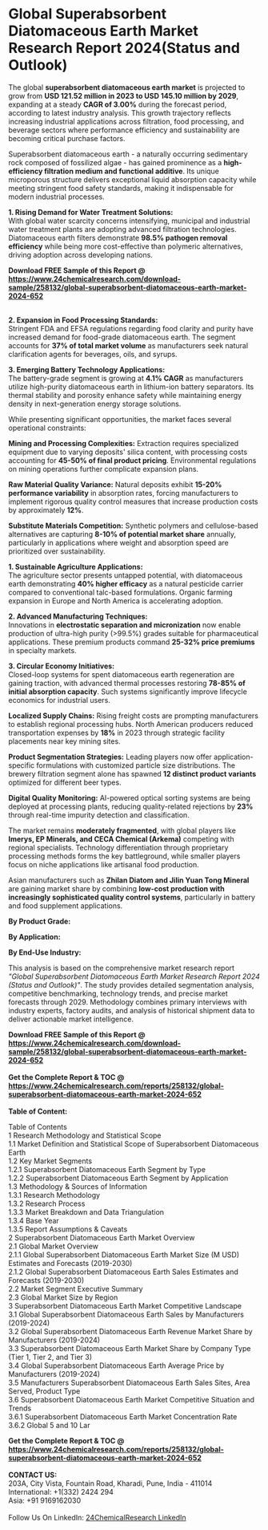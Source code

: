 <h1>Global Superabsorbent Diatomaceous Earth Market Research Report 2024(Status and Outlook)</h1><p>The global <strong>superabsorbent diatomaceous earth market</strong> is projected to grow from <strong>USD 121.52 million in 2023 to USD 145.10 million by 2029</strong>, expanding at a steady <strong>CAGR of 3.00%</strong> during the forecast period, according to latest industry analysis. This growth trajectory reflects increasing industrial applications across filtration, food processing, and beverage sectors where performance efficiency and sustainability are becoming critical purchase factors.</p><p>Superabsorbent diatomaceous earth - a naturally occurring sedimentary rock composed of fossilized algae - has gained prominence as a <strong>high-efficiency filtration medium and functional additive</strong>. Its unique microporous structure delivers exceptional liquid absorption capacity while meeting stringent food safety standards, making it indispensable for modern industrial processes.</p><p><strong>1. Rising Demand for Water Treatment Solutions:</strong><br>
With global water scarcity concerns intensifying, municipal and industrial water treatment plants are adopting advanced filtration technologies. Diatomaceous earth filters demonstrate <strong>98.5% pathogen removal efficiency</strong> while being more cost-effective than polymeric alternatives, driving adoption across developing nations.</p><div><b>Download FREE Sample of this Report @ 
            <a href="https://www.24chemicalresearch.com/download-sample/258132/global-superabsorbent-diatomaceous-earth-market-2024-652">
            https://www.24chemicalresearch.com/download-sample/258132/global-superabsorbent-diatomaceous-earth-market-2024-652</a></b></div><br><p><strong>2. Expansion in Food Processing Standards:</strong><br>
Stringent FDA and EFSA regulations regarding food clarity and purity have increased demand for food-grade diatomaceous earth. The segment accounts for <strong>37% of total market volume</strong> as manufacturers seek natural clarification agents for beverages, oils, and syrups.</p><p><strong>3. Emerging Battery Technology Applications:</strong><br>
The battery-grade segment is growing at <strong>4.1% CAGR</strong> as manufacturers utilize high-purity diatomaceous earth in lithium-ion battery separators. Its thermal stability and porosity enhance safety while maintaining energy density in next-generation energy storage solutions.</p><p>While presenting significant opportunities, the market faces several operational constraints:</p><p><strong>Mining and Processing Complexities:</strong> Extraction requires specialized equipment due to varying deposits' silica content, with processing costs accounting for <strong>45-50% of final product pricing</strong>. Environmental regulations on mining operations further complicate expansion plans.</p><p><strong>Raw Material Quality Variance:</strong> Natural deposits exhibit <strong>15-20% performance variability</strong> in absorption rates, forcing manufacturers to implement rigorous quality control measures that increase production costs by approximately <strong>12%</strong>.</p><p><strong>Substitute Materials Competition:</strong> Synthetic polymers and cellulose-based alternatives are capturing <strong>8-10% of potential market share</strong> annually, particularly in applications where weight and absorption speed are prioritized over sustainability.</p><p><strong>1. Sustainable Agriculture Applications:</strong><br>
The agriculture sector presents untapped potential, with diatomaceous earth demonstrating <strong>40% higher efficacy</strong> as a natural pesticide carrier compared to conventional talc-based formulations. Organic farming expansion in Europe and North America is accelerating adoption.</p><p><strong>2. Advanced Manufacturing Techniques:</strong><br>
Innovations in <strong>electrostatic separation and micronization</strong> now enable production of ultra-high purity (&gt;99.5%) grades suitable for pharmaceutical applications. These premium products command <strong>25-32% price premiums</strong> in specialty markets.</p><p><strong>3. Circular Economy Initiatives:</strong><br>
Closed-loop systems for spent diatomaceous earth regeneration are gaining traction, with advanced thermal processes restoring <strong>78-85% of initial absorption capacity</strong>. Such systems significantly improve lifecycle economics for industrial users.</p><p><strong>Localized Supply Chains:</strong> Rising freight costs are prompting manufacturers to establish regional processing hubs. North American producers reduced transportation expenses by <strong>18%</strong> in 2023 through strategic facility placements near key mining sites.</p><p><strong>Product Segmentation Strategies:</strong> Leading players now offer application-specific formulations with customized particle size distributions. The brewery filtration segment alone has spawned <strong>12 distinct product variants</strong> optimized for different beer types.</p><p><strong>Digital Quality Monitoring:</strong> AI-powered optical sorting systems are being deployed at processing plants, reducing quality-related rejections by <strong>23%</strong> through real-time impurity detection and classification.</p><p>The market remains <strong>moderately fragmented</strong>, with global players like <strong>Imerys, EP Minerals, and CECA Chemical (Arkema)</strong> competing with regional specialists. Technology differentiation through proprietary processing methods forms the key battleground, while smaller players focus on niche applications like artisanal food production.</p><p>Asian manufacturers such as <strong>Zhilan Diatom and Jilin Yuan Tong Mineral</strong> are gaining market share by combining <strong>low-cost production with increasingly sophisticated quality control systems</strong>, particularly in battery and food supplement applications.</p><p><strong>By Product Grade:</strong></p><p><strong>By Application:</strong></p><p><strong>By End-Use Industry:</strong></p><p>This analysis is based on the comprehensive market research report <em>"Global Superabsorbent Diatomaceous Earth Market Research Report 2024 (Status and Outlook)"</em>. The study provides detailed segmentation analysis, competitive benchmarking, technology trends, and precise market forecasts through 2029. Methodology combines primary interviews with industry experts, factory audits, and analysis of historical shipment data to deliver actionable market intelligence.</p><div><b>Download FREE Sample of this Report @ 
            <a href="https://www.24chemicalresearch.com/download-sample/258132/global-superabsorbent-diatomaceous-earth-market-2024-652">
            https://www.24chemicalresearch.com/download-sample/258132/global-superabsorbent-diatomaceous-earth-market-2024-652</a></b></div><br><div><b>Get the Complete Report & TOC @ 
            <a href="https://www.24chemicalresearch.com/reports/258132/global-superabsorbent-diatomaceous-earth-market-2024-652">
            https://www.24chemicalresearch.com/reports/258132/global-superabsorbent-diatomaceous-earth-market-2024-652</a></b></div><br>
            <b>Table of Content:</b><p>Table of Contents<br />
1 Research Methodology and Statistical Scope<br />
1.1 Market Definition and Statistical Scope of Superabsorbent Diatomaceous Earth<br />
1.2 Key Market Segments<br />
1.2.1 Superabsorbent Diatomaceous Earth Segment by Type<br />
1.2.2 Superabsorbent Diatomaceous Earth Segment by Application<br />
1.3 Methodology & Sources of Information<br />
1.3.1 Research Methodology<br />
1.3.2 Research Process<br />
1.3.3 Market Breakdown and Data Triangulation<br />
1.3.4 Base Year<br />
1.3.5 Report Assumptions & Caveats<br />
2 Superabsorbent Diatomaceous Earth Market Overview<br />
2.1 Global Market Overview<br />
2.1.1 Global Superabsorbent Diatomaceous Earth Market Size (M USD) Estimates and Forecasts (2019-2030)<br />
2.1.2 Global Superabsorbent Diatomaceous Earth Sales Estimates and Forecasts (2019-2030)<br />
2.2 Market Segment Executive Summary<br />
2.3 Global Market Size by Region<br />
3 Superabsorbent Diatomaceous Earth Market Competitive Landscape<br />
3.1 Global Superabsorbent Diatomaceous Earth Sales by Manufacturers (2019-2024)<br />
3.2 Global Superabsorbent Diatomaceous Earth Revenue Market Share by Manufacturers (2019-2024)<br />
3.3 Superabsorbent Diatomaceous Earth Market Share by Company Type (Tier 1, Tier 2, and Tier 3)<br />
3.4 Global Superabsorbent Diatomaceous Earth Average Price by Manufacturers (2019-2024)<br />
3.5 Manufacturers Superabsorbent Diatomaceous Earth Sales Sites, Area Served, Product Type<br />
3.6 Superabsorbent Diatomaceous Earth Market Competitive Situation and Trends<br />
3.6.1 Superabsorbent Diatomaceous Earth Market Concentration Rate<br />
3.6.2 Global 5 and 10 Lar</p><div><b>Get the Complete Report & TOC @ 
            <a href="https://www.24chemicalresearch.com/reports/258132/global-superabsorbent-diatomaceous-earth-market-2024-652">
            https://www.24chemicalresearch.com/reports/258132/global-superabsorbent-diatomaceous-earth-market-2024-652</a></b></div><br><b>CONTACT US:</b><br>
            203A, City Vista, Fountain Road, Kharadi, Pune, India - 411014<br>
            International: +1(332) 2424 294<br>
            Asia: +91 9169162030 <br><br>
            Follow Us On LinkedIn: <a href="https://www.linkedin.com/company/24chemicalresearch/">24ChemicalResearch LinkedIn</a>